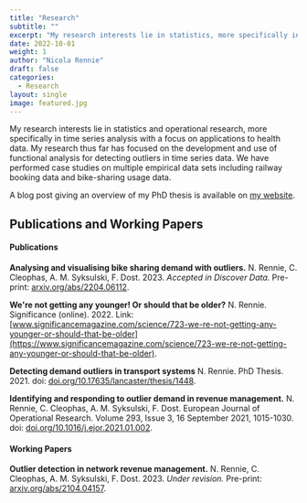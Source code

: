```yaml
---
title: "Research"
subtitle: ""
excerpt: "My research interests lie in statistics, more specifically in time series analysis, with a focus on applications to health data."
date: 2022-10-01
weight: 1
author: "Nicola Rennie"
draft: false
categories:
  - Research
layout: single
image: featured.jpg
---
```


My research interests lie in statistics and operational research, more specifically in time series analysis with a focus on applications to health data. My research thus far has focused on the development and use of functional analysis for detecting outliers in time series data. We have performed case studies on multiple empirical data sets including railway booking data and bike-sharing usage data.

A blog post giving an overview of my PhD thesis is available on [my website](https://nrennie.rbind.io/blog/2021-10-06-detecting-demand-outliers-in-transport-systems/).


## Publications and Working Papers

#### Publications

**Analysing and visualising bike sharing demand with outliers.**
N. Rennie, C. Cleophas, A. M. Syksulski, F. Dost. 2023. *Accepted in Discover Data.* Pre-print: [arxiv.org/abs/2204.06112](https://arxiv.org/abs/2204.06112).


**We're not getting any younger! Or should that be older?**
N. Rennie. Significance (online). 2022. Link: [www.significancemagazine.com/science/723-we-re-not-getting-any-younger-or-should-that-be-older](https://www.significancemagazine.com/science/723-we-re-not-getting-any-younger-or-should-that-be-older).


**Detecting demand outliers in transport systems**
N. Rennie. PhD Thesis. 2021. doi: [doi.org/10.17635/lancaster/thesis/1448](https://doi.org/10.17635/lancaster/thesis/1448).


**Identifying and responding to outlier demand in revenue management.**
N. Rennie, C. Cleophas, A. M. Syksulski, F. Dost. European Journal of Operational Research. Volume 293, Issue 3, 16 September 2021, 1015-1030. doi: [doi.org/10.1016/j.ejor.2021.01.002](https://doi.org/10.1016/j.ejor.2021.01.002).


#### Working Papers

**Outlier detection in network revenue management.**
N. Rennie, C. Cleophas, A. M. Syksulski, F. Dost. 2023. *Under revision.* Pre-print: [arxiv.org/abs/2104.04157](https://arxiv.org/abs/2104.04157).



